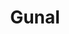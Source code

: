 ---
title: "Gunal"
title_bn: "গুনাল নদী"
description: "Gunal river starts from the Meghna bil and ends at the Mashimpur bil."
---